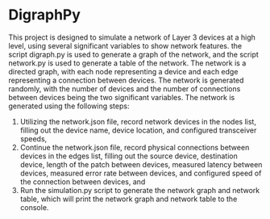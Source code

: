 # DigraphPy

This project is designed to simulate a network of Layer 3 devices at a high level, using several significant variables to show network features. the script digraph.py is used to generate a graph of the network, and the script network.py is used to generate a table of the network. The network is a directed graph, with each node representing a device and each edge representing a connection between devices. The network is generated randomly, with the number of devices and the number of connections between devices being the two significant variables. The network is generated using the following steps:
1. Utilizing the network.json file, record network devices in the nodes list, filling out the device name, device location, and configured transceiver speeds,
2. Continue the network.json file, record physical connections between devices in the edges list, filling out the source device, destination device, length of the patch between devices, measured latency between devices, measured error rate between devices, and configured speed of the connection between devices, and
3. Run the simulation.py script to generate the network graph and network table, which will print the network graph and network table to the console.